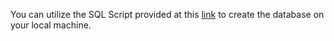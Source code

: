 You can utilize the SQL Script provided at this [link](https://github.com/microsoft/sql-server-samples/blob/master/samples/databases/northwind-pubs/instnwnd.sql) to create the database on your local machine.
